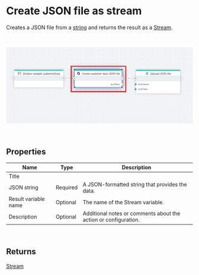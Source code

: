 # Create JSON file as stream

Creates a JSON file from a [string](https://learn.microsoft.com/en-us/dotnet/api/system.string) and returns the result as a [Stream](https://learn.microsoft.com/en-us/dotnet/api/system.io.stream).

<br/>

![img](../../../../images/flow/json-create.png)

<br/>

## Properties

| Name                     | Type     | Description                 |
| ------------------------ | -------- | --------------------------- |
| Title                    |          |                             |
| JSON string                   | Required | A JSON-formatted string that provides the data. |
| Result variable name     | Optional | The name of the Stream variable.                             |
| Description              | Optional |  Additional notes or comments about the action or configuration. |

<br/>

## Returns

[Stream](https://learn.microsoft.com/en-us/dotnet/api/system.io.stream)